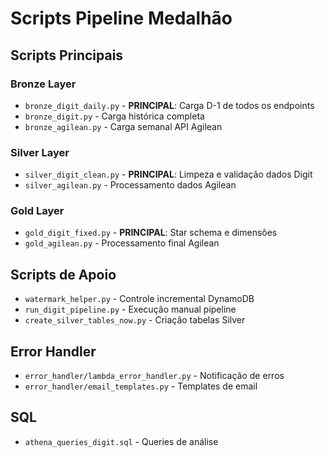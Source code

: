 # Scripts Pipeline Medalhão

## Scripts Principais

### Bronze Layer
- `bronze_digit_daily.py` - **PRINCIPAL**: Carga D-1 de todos os endpoints
- `bronze_digit.py` - Carga histórica completa
- `bronze_agilean.py` - Carga semanal API Agilean

### Silver Layer  
- `silver_digit_clean.py` - **PRINCIPAL**: Limpeza e validação dados Digit
- `silver_agilean.py` - Processamento dados Agilean

### Gold Layer
- `gold_digit_fixed.py` - **PRINCIPAL**: Star schema e dimensões
- `gold_agilean.py` - Processamento final Agilean

## Scripts de Apoio
- `watermark_helper.py` - Controle incremental DynamoDB
- `run_digit_pipeline.py` - Execução manual pipeline
- `create_silver_tables_now.py` - Criação tabelas Silver

## Error Handler
- `error_handler/lambda_error_handler.py` - Notificação de erros
- `error_handler/email_templates.py` - Templates de email

## SQL
- `athena_queries_digit.sql` - Queries de análise